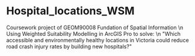 # Hospital_locations_WSM
Coursework project of GEOM90008 Fundation of Spatial Information \n
Using Weighted Suitability Modelling in ArcGIS Pro to solve: \n
"Which accessible and environmentally healthy locations in Victoria could reduce road crash injury rates by building new hospitals?"
